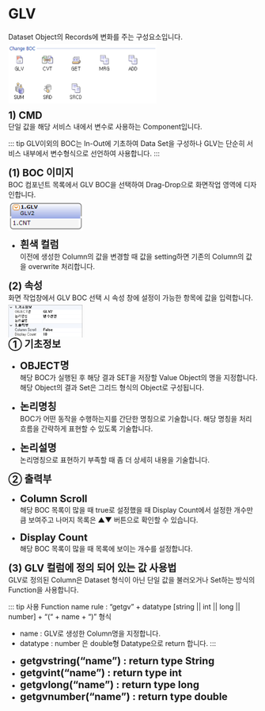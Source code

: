 # GLV

Dataset Object의 Records에 변화를 주는 구성요소입니다.
<img src="../../.vuepress\public\documentation\service-model\BOC\ChangeBOC\ChangeBOC.png" style="position: relative;top: 5px; width:300px;"> <br/>

<!-- GLV-->
<b style="font-size: 20px">1) CMD</b><br/>
단일 값을 해당 서비스 내에서 변수로 사용하는 Component입니다.
<!-- Remark -->
::: tip <Badge type="tip" text="Remark" vertical="middle" /> 
  GLV이외의 BOC는 In-Out에 기초하여 Data Set을 구성하나 GLV는 단순히 서비스 내부에서 변수형식으로 선언하여 사용합니다.
:::
<!-- -->

<b style="font-size: 20px">(1) BOC 이미지</b><br/>
BOC 컴포넌트 목록에서 GLV BOC을 선택하여 Drag-Drop으로 화면작업 영역에 디자인합니다. <br/>
<img src="../../.vuepress\public\documentation\service-model\BOC\ChangeBOC\GLVBoc.png" style="position: relative;top: 5px; width:150px;"> <br/>
- <b style="font-size: 20px">흰색 컬럼 </b><br/>
이전에 생성한 Column의 값을 변경할 때 값을 setting하면 기존의 Column의 값을 overwrite 처리합니다.

<b style="font-size: 20px">(2) 속성</b><br/>
화면 작업창에서 GLV BOC 선택 시 속성 창에 설정이 가능한 항목에 값을 입력합니다. <br/>
<img src="../../.vuepress\public\documentation\service-model\BOC\ChangeBOC\Property(1).png" style="position: relative;top: 5px; width:150px;"> <br/>
<b style="font-size: 20px">➀ 기초정보 </b><br/>
- <b style="font-size: 20px">OBJECT명 </b><br/>
해당 BOC가 실행된 후 해당 결과 SET을 저장할 Value Object의 명을 지정합니다. 해당 Object의 결과 Set은 그리드 형식의 Object로 구성됩니다.<br/>

- <b style="font-size: 20px">논리명칭 </b><br/>
BOC가 어떤 동작을 수행하는지를 간단한 명칭으로 기술합니다. 해당 명칭을 처리 흐름을 간략하게 표현할 수 있도록 기술합니다.<br/>

- <b style="font-size: 20px">논리설명 </b><br/>
논리명칭으로 표현하기 부족할 때 좀 더 상세히 내용을 기술합니다.

<b style="font-size: 20px">➁ 출력부</b><br/>
- <b style="font-size: 20px">Column Scroll </b><br/>
해당 BOC 목록이 많을 때 true로 설정했을 때 Display Count에서 설정한 개수만큼 보여주고 나머지 목록은 ▲▼ 버튼으로 확인할 수 있습니다.

- <b style="font-size: 20px">Display Count </b><br/>
해당 BOC 목록이 많을 때 목록에 보이는 개수를 설정합니다.

<b style="font-size: 20px">(3) GLV 컬럼에 정의 되어 있는 값 사용법</b><br/>
GLV로 정의된 Column은 Dataset 형식이 아닌 단일 값을 불러오거나 Set하는 방식의 Function을 사용합니다.
<!-- Remark -->
::: tip <Badge type="tip" text="Remark" vertical="middle" /> 
  사용 Function name rule : “getgv” + datatype [string || int || long || number] + “(“ + name + “)” 형식
- name : GLV로 생성한 Column명을 지정합니다.
- datatype : number 은 double형 Datatype으로 return 합니다. 
:::
<!-- -->
- <b style="font-size: 20px">getgvstring(“name”) : return type String </b><br/>
- <b style="font-size: 20px">getgvint(“name”) : return type int </b><br/>
- <b style="font-size: 20px">getgvlong(“name”) : return type long </b><br/>
- <b style="font-size: 20px">getgvnumber(“name”) : return type double </b><br/>